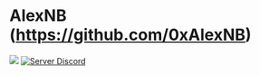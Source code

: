# AlexNB (https://github.com/0xAlexNB)
[![](https://img.shields.io/youtube/channel/subscribers/UCnTxwFZ_j763lcooLW-IF0g?label=Follow%20Youtube&?style=social&logo=youtube)](https://youtube.com/c/AlexNB)
[![Server Discord](https://img.shields.io/discord/911487285990674473?style=for-the-badge)](https://discord.gg/d5dZSfgBZr)
